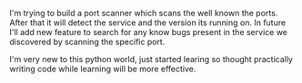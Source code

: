 I'm trying to build a port scanner which scans the well known the ports. After that it will detect the service and the version its running on. In future I'll add new feature to search for any know bugs present in the service we discovered by scanning the specific port.

I'm very new to this python world, just started learing so thought practically writing code while learning will be more effective.